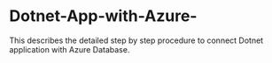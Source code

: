 # Dotnet-App-with-Azure-
This describes the detailed step by step procedure to connect Dotnet application with Azure Database.
